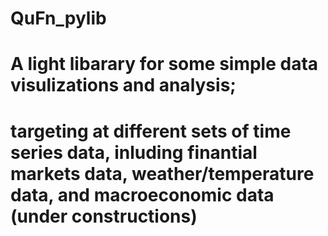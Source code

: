 # QuFn_pylib
#
#
# A light libarary for some simple data visulizations and analysis;
# targeting at different sets of time series data, inluding finantial markets data, weather/temperature data, and macroeconomic data (under constructions)
